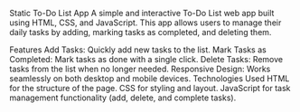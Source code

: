 Static To-Do List App
A simple and interactive To-Do List web app built using HTML, CSS, and JavaScript. This app allows users to manage their daily tasks by adding, marking tasks as completed, and deleting them.

Features
Add Tasks: Quickly add new tasks to the list.
Mark Tasks as Completed: Mark tasks as done with a single click.
Delete Tasks: Remove tasks from the list when no longer needed.
Responsive Design: Works seamlessly on both desktop and mobile devices.
Technologies Used
HTML for the structure of the page.
CSS for styling and layout.
JavaScript for task management functionality (add, delete, and complete tasks).
